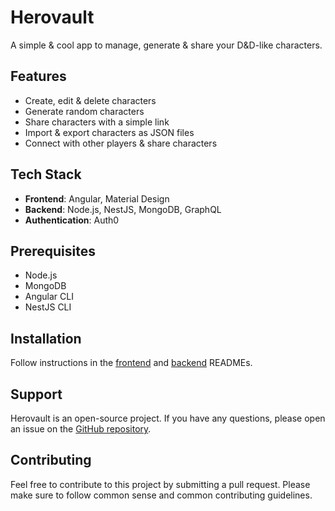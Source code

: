 # Herovault

A simple & cool app to manage, generate & share your D&D-like characters.

## Features

- Create, edit & delete characters
- Generate random characters
- Share characters with a simple link
- Import & export characters as JSON files
- Connect with other players & share characters
<!-- - Dark mode -->

## Tech Stack

- **Frontend**: Angular, Material Design
- **Backend**: Node.js, NestJS, MongoDB, GraphQL
- **Authentication**: Auth0
<!-- - **Deployment**: Docker, AWS -->

## Prerequisites

- Node.js
- MongoDB
- Angular CLI
- NestJS CLI

## Installation

Follow instructions in the [frontend](herovault-frontend/README.md) and [backend](herovault-backend/README.md) READMEs.

## Support

Herovault is an open-source project. If you have any questions, please open an issue on the [GitHub repository](issues).

## Contributing

Feel free to contribute to this project by submitting a pull request. Please make sure to follow common sense and common contributing guidelines.
